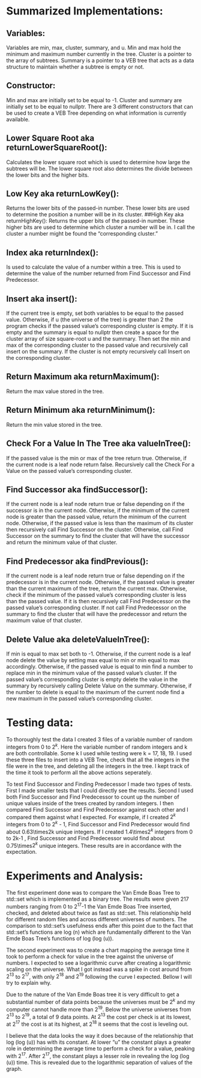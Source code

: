 # Summarized Implementations:
  ## Variables: 
  Variables are min, max, cluster, summary, and u. Min and max hold the minimum and maximum number currently in the tree. Cluster is a pointer to the array of subtrees. Summary is a pointer to a VEB tree that acts as a data structure to maintain whether a subtree is empty or not.
  
  ## Constructor: 
  
  Min and max are initially set to be equal to -1. Cluster and summary are initially set to be equal to nullptr. There are 3 different constructors that can be used to create a VEB Tree depending on what information is currently available.
  
  ## Lower Square Root aka returnLowerSquareRoot(): 
  
  Calculates the lower square root which is used to determine how large the subtrees will be. The lower square root also determines the divide between the lower bits and the higher bits.
  
  ## Low Key aka returnLowKey(): 
  
  Returns the lower bits of the passed-in number. These lower bits are used to determine the position a number will be in its cluster.
  ##High Key aka returnHighKey(): 
  Returns the upper bits of the passed-in number. These higher bits are used to determine which cluster a number will be in. I call the cluster a number might be found the “corresponding cluster.”
  
  ## Index aka returnIndex():
  
  Is used to calculate the value of a number within a tree. This is used to determine the value of the number returned from Find Successor and Find Predecessor.
  
  ## Insert aka insert(): 
  
  If the current tree is empty, set both variables to be equal to the passed value. Otherwise, if u (the universe of the tree) is greater than 2 the program checks if the passed value’s corresponding cluster is empty. If it is empty and the summary is equal to nullptr then create a space for the cluster array of size square-root u and the summary. Then set the min and max of the corresponding cluster to the passed value and recursively call insert on the summary. If the cluster is not empty recursively call Insert on the corresponding cluster. 
  
  ## Return Maximum aka returnMaximum():
  
  Return the max value stored in the tree.
  
  ## Return Minimum aka returnMinimum():
  
  Return the min value stored in the tree.
  
  ## Check For a Value In The Tree aka valueInTree(): 
  
  If the passed value is the min or max of the tree return true. Otherwise, if the current node is a leaf node return false. Recursively call the Check For a Value on the passed value’s corresponding cluster.
  
  ## Find Successor aka findSuccessor(): 
  
  If the current node is a leaf node return true or false depending on if the successor is in the current node. Otherwise, if the minimum of the current node is greater than the passed value, return the minimum of the current node. Otherwise, if the passed value is less than the maximum of its cluster then recursively call Find Successor on the cluster. Otherwise, call Find Successor on the summary to find the cluster that will have the successor and return the minimum value of that cluster.
  
  ## Find Predecessor aka findPrevious(): 
  
  If the current node is a leaf node return true or false depending on if the predecessor is in the current node. Otherwise, if the passed value is greater than the current maximum of the tree, return the current max. Otherwise, check if the minimum of the passed value’s corresponding cluster is less than the passed value. If it is then recursively call Find Predecessor on the passed value’s corresponding cluster. If not call Find Predecessor on the summary to find the cluster that will have the predecessor and return the maximum value of that cluster.
	
  ## Delete Value aka deleteValueInTree():
  
  If min is equal to max set both to -1. Otherwise, if the current node is a leaf node delete the value by setting max equal to min or min equal to max accordingly. Otherwise, if the passed value is equal to min find a number to replace min in the minimum value of the passed value’s cluster. If the passed value’s corresponding cluster is empty delete the value in the summary by recursively calling Delete Value on the summary. Otherwise, if the number to delete is equal to the maximum of the current node find a new maximum in the passed value’s corresponding cluster.

# Testing data:

  To thoroughly test the data I created 3 files of a variable number of random integers from 0 to $2^k$. Here the variable number of random integers and k are both controllable. Some k I used while testing were k = 17, 18, 19.
I used these three files to insert into a VEB Tree, check that all the integers in the file were in the tree, and deleting all the integers in the tree. I kept track of the time it took to perform all the above actions seperately.

  To test Find Successor and Finding Predecessor I made two types of tests. First I made smaller tests that I could directly see the results. Second I used both Find Successor and Find Predecessor to count up the number of unique values inside of the trees created by random integers. I then compared Find Successor and Find Predecessor against each other and I compared them against what I expected. 
For example, if I created $2^k$ integers from 0 to $2^k$ - 1, Find Successor and Find Predecessor would find about 0.63\times2k unique integers. If I created 1.4\times$2^k$ integers from 0 to 2k-1 , Find Successor and Find Predecessor would find about 0.75\times$2^k$ unique integers. These results are in accordance with the expectation.

# Experiments and Analysis:

The first experiment done was to compare the Van Emde Boas Tree to std::set which is implemented as a binary tree. The results were given 217 numbers ranging from 0 to $2^17$-1 the Van Emde Boas Tree inserted, checked, and deleted about twice as fast as std::set. This relationship held for different random files and across different universes of numbers. 
The comparison to std::set’s usefulness ends after this point due to the fact that std::set’s functions are log (n) which are fundamentally different to the Van Emde Boas Tree’s functions of log (log (u)).

  The second experiment was to create a chart mapping the average time it took to perform a check for value in the tree against the universe of numbers. I expected to see a logarithmic curve after creating a logarithmic scaling on the universe. What I got instead was a spike in cost around from $2^13$ to $2^17$, with only $2^18$ and $2^19$ following the curve I expected. Bellow I will try to explain why.
  
Due to the nature of the Van Emde Boas tree it is very difficult to get a substantial number of data points because the universes must be $2^k$ and my computer cannot handle more than $2^19$. Below the universe universes from $2^13$ to $2^19$, a total of 9 data points. At $2^13$ the cost per check is at its lowest, at $2^17$ the cost is at its highest, at $2^18$ it seems that the cost is leveling out. 

I believe that the data looks the way it does because of the relationship that log (log (u)) has with its constant. At lower “u” the constant plays a greater role in determining the average time to perform a check for a value, peaking with $2^17$. After $2^17$, the constant plays a lesser role in revealing the log (log (u)) time. This is revealed due to the logarithmic separation of values of the graph.


